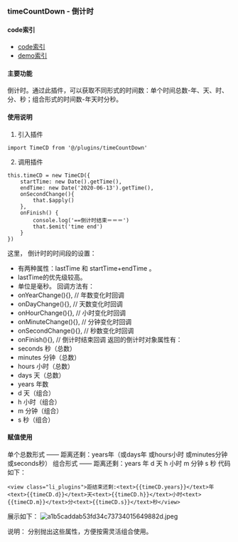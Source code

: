 ### timeCountDown - 倒计时
#### code索引
- [code索引](../plugins/timeCountDown.js)
- [demo索引](../pages/plugins.wpy)
#### 主要功能
倒计时。通过此插件，可以获取不同形式的时间数：单个时间总数-年、天、时、分、秒；组合形式的时间数-年天时分秒。
#### 使用说明
1. 引入插件
```
import TimeCD from '@/plugins/timeCountDown'
```
2. 调用插件
```
this.timeCD = new TimeCD({
    startTime: new Date().getTime(),
    endTime: new Date('2020-06-13').getTime(),
    onSecondChange(){
        that.$apply()
    },
    onFinish() {
        console.log('==倒计时结束＝＝＝')
        that.$emit('time end')
    }
})
```
这里，
倒计时的时间段的设置：
* 有两种属性：lastTime 和 startTime+endTime 。
* lastTime的优先级较高。
* 单位是毫秒。
回调方法有：
* onYearChange(){},   // 年数变化时回调
* onDayChange(){},    // 天数变化时回调
* onHourChange(){},   // 小时变化时回调
* onMinuteChange(){}, // 分钟变化时回调
* onSecondChange(){}, // 秒数变化时回调
* onFinish(){},       // 倒计时结束回调
返回的倒计时对象属性有：
* seconds 秒（总数）
* minutes 分钟（总数）
* hours 小时（总数） 
* days 天（总数） 
* years 年数
* d 天（组合）
* h 小时（组合） 
* m 分钟（组合）
* s 秒（组合）
#### 赋值使用
单个总数形式 —— 距离还剩：years年（或days年 或hours小时 或minutes分钟 或seconds秒）
组合形式 —— 距离还剩：years 年 d 天 h 小时 m 分钟 s 秒
代码如下：
```
<view class="li_plugins">距结束还剩:<text>{{timeCD.years}}</text>年<text>{{timeCD.d}}</text>天<text>{{timeCD.h}}</text>小时<text>{{timeCD.m}}</text>分<text>{{timeCD.s}}</text>秒</view>
```
展示如下：
![a1b5caddab53fd34c73734015649882d.jpeg](evernotecid://BD840B2A-B2EC-4152-A894-E41BDCB39D5B/appyinxiangcom/24754128/ENResource/p15)

说明：
分别抛出这些属性，方便按需灵活组合使用。
